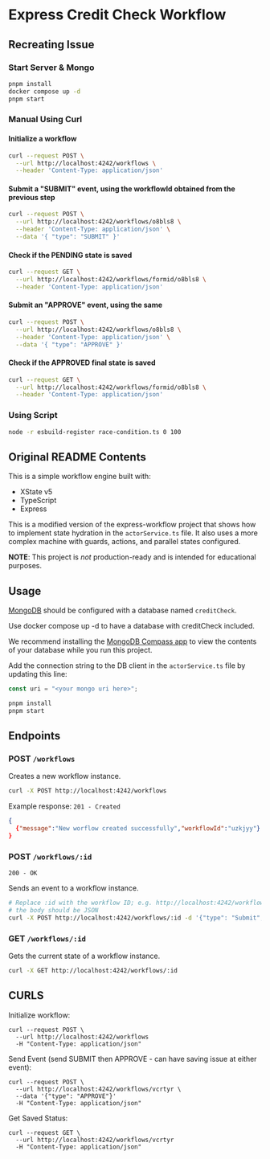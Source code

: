 # Express Credit Check Workflow

## Recreating Issue

### Start Server & Mongo

```bash
pnpm install
docker compose up -d
pnpm start
```

### Manual Using Curl

#### Initialize a workflow

```bash
curl --request POST \
  --url http://localhost:4242/workflows \
  --header 'Content-Type: application/json'
```

#### Submit a "SUBMIT" event, using the workflowId obtained from the previous step

```bash
curl --request POST \
  --url http://localhost:4242/workflows/o8bls8 \
  --header 'Content-Type: application/json' \
  --data '{ "type": "SUBMIT" }'
```

#### Check if the PENDING state is saved

```bash
curl --request GET \
  --url http://localhost:4242/workflows/formid/o8bls8 \
  --header 'Content-Type: application/json'
```

#### Submit an "APPROVE" event, using the same

```bash
curl --request POST \
  --url http://localhost:4242/workflows/o8bls8 \
  --header 'Content-Type: application/json' \
  --data '{ "type": "APPROVE" }'
```

#### Check if the APPROVED final state is saved

```bash
curl --request GET \
  --url http://localhost:4242/workflows/formid/o8bls8 \
  --header 'Content-Type: application/json'
```

### Using Script

```bash
node -r esbuild-register race-condition.ts 0 100
```

## Original README Contents

This is a simple workflow engine built with:

- XState v5
- TypeScript
- Express

This is a modified version of the express-workflow project that shows how to implement state hydration in the `actorService.ts` file.
It also uses a more complex machine with guards, actions, and parallel states configured.

**NOTE**: This project is _not_ production-ready and is intended for educational purposes.

## Usage

[MongoDB](https://www.mongodb.com/docs/manual/administration/install-community/) should be configured with a database named `creditCheck`.

Use docker compose up -d to have a database with creditCheck included.

We recommend installing the [MongoDB Compass app](https://www.mongodb.com/products/tools/compass) to view the contents of your database while you run this project.

Add the connection string to the DB client in the `actorService.ts` file by updating this line:

```typescript
const uri = "<your mongo uri here>";
```

```bash
pnpm install
pnpm start
```

## Endpoints

### POST `/workflows`

Creates a new workflow instance.

```bash
curl -X POST http://localhost:4242/workflows
```

Example response:
`201 - Created`

```json
{
  {"message":"New worflow created successfully","workflowId":"uzkjyy"}
}
```

### POST `/workflows/:id`

`200 - OK`

Sends an event to a workflow instance.

```bash
# Replace :id with the workflow ID; e.g. http://localhost:4242/workflows/7ky252
# the body should be JSON
curl -X POST http://localhost:4242/workflows/:id -d '{"type": "Submit", "SSN": "123456789", "lastName": "Bauman", "firstName": "Gavin"}' -H "Content-Type: application/json"
```

### GET `/workflows/:id`

Gets the current state of a workflow instance.

```bash
curl -X GET http://localhost:4242/workflows/:id
```


## CURLS 

Initialize workflow:

```
curl --request POST \
  --url http://localhost:4242/workflows
  -H "Content-Type: application/json"
```

Send Event (send SUBMIT then APPROVE - can have saving issue at either event):

```
curl --request POST \
  --url http://localhost:4242/workflows/vcrtyr \
  --data '{"type": "APPROVE"}'
  -H "Content-Type: application/json"
```

Get Saved Status:

```
curl --request GET \
  --url http://localhost:4242/workflows/vcrtyr
  -H "Content-Type: application/json"
```


